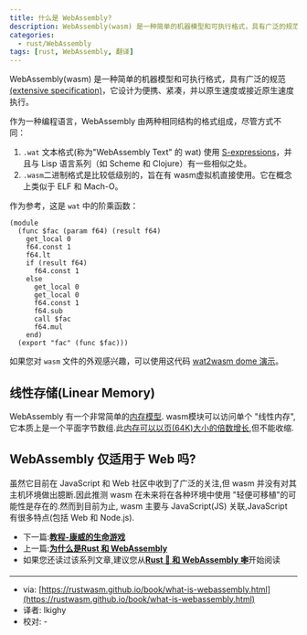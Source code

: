 ```yaml
---
title: 什么是 WebAssembly?
description: WebAssembly(wasm) 是一种简单的机器模型和可执行格式，具有广泛的规范，它设计为便携、紧凑，并以原生速度或接近原生速度执行.
categories:
  - rust/WebAssembly
tags: [rust, WebAssembly, 翻译]
---
```



WebAssembly(wasm) 是一种简单的机器模型和可执行格式，具有广泛的规范[(extensive specification)](https://webassembly.github.io/spec/)，它设计为便携、紧凑，并以原生速度或接近原生速度执行。

作为一种编程语言，WebAssembly 由两种相同结构的格式组成，尽管方式不同：

1. `.wat` 文本格式(称为"WebAssembly Text" 的 wat) 使用 [S-expressions](https://en.wikipedia.org/wiki/S-expression)，并且与 Lisp 语言系列（如 Scheme 和 Clojure）有一些相似之处。
2. `.wasm`二进制格式是比较低级别的，旨在有 wasm虚拟机直接使用。它在概念上类似于 ELF 和 Mach-O。

作为参考，这是 `wat` 中的阶乘函数：

```
(module
  (func $fac (param f64) (result f64)
    get_local 0
    f64.const 1
    f64.lt
    if (result f64)
      f64.const 1
    else
      get_local 0
      get_local 0
      f64.const 1
      f64.sub
      call $fac
      f64.mul
    end)
  (export "fac" (func $fac)))
```

如果您对 `wasm` 文件的外观感兴趣，可以使用这代码 [wat2wasm dome 演示](https://webassembly.github.io/wabt/demo/wat2wasm/)。

## 线性存储(Linear Memory)

WebAssembly 有一个非常简单的[内存模型](https://webassembly.github.io/spec/core/syntax/modules.html#syntax-mem). wasm模块可以访问单个 "线性内存", 它本质上是一个平面字节数组.此[内存可以以页(64K)大小的倍数增长](https://webassembly.github.io/spec/core/syntax/instructions.html#syntax-instr-memory),但不能收缩.

## WebAssembly 仅适用于 Web 吗?

虽然它目前在 JavaScript 和 Web 社区中收到了广泛的关注,但 wasm 并没有对其主机环境做出臆断.因此推测 wasm 在未来将在各种环境中使用 "轻便可移植"的可能性是存在的.然而到目前为止, wasm 主要与 JavaScript(JS) 关联,JavaScript 有很多特点(包括 Web 和 Node.js).

- 下一篇:[**教程-康威的生命游戏**](/rust/webassembly/2019/07/10/教程-康威的生命游戏/)
- 上一篇:[**为什么是Rust 和 WebAssembly**](/rust/webassembly/2019/07/08/为什么是Rust和WebAssmbly/)
- 如果您还读过该系列文章,建议您从[**Rust 🦀 和 WebAssembly 🕸**](/rust/webassembly/2019/07/07/rust-和-WebAssembly/)开始阅读

---

- via: [https://rustwasm.github.io/book/what-is-webassembly.html](https://rustwasm.github.io/book/what-is-webassembly.html)
- 译者: lkighy
- 校对: -
